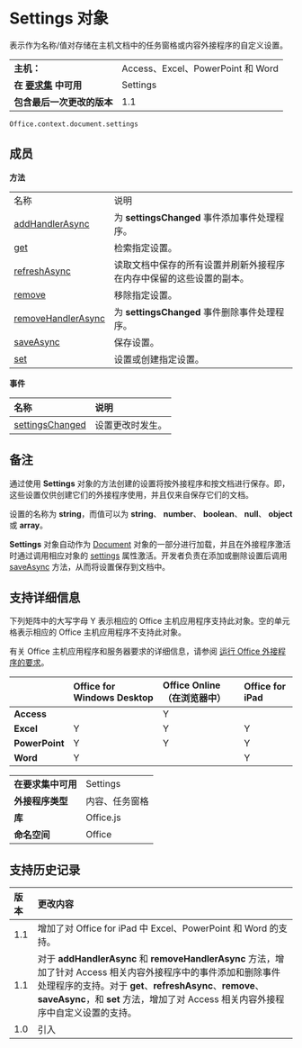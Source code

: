 
# <a name="settings-object"></a>Settings 对象
表示作为名称/值对存储在主机文档中的任务窗格或内容外接程序的自定义设置。

|||
|:-----|:-----|
|**主机：**|Access、Excel、PowerPoint 和 Word|
|**在 [要求集](../../docs/overview/specify-office-hosts-and-api-requirements.md) 中可用**|Settings|
|**包含最后一次更改的版本**|1.1|

```
Office.context.document.settings
```


## <a name="members"></a>成员


**方法**

|||
|:-----|:-----|
|名称|说明|
|[addHandlerAsync](../../reference/shared/settings.addhandlerasync.md)|为 **settingsChanged** 事件添加事件处理程序。|
|[get](../../reference/shared/settings.get.md)|检索指定设置。|
|[refreshAsync](../../reference/shared/settings.refreshasync.md)|读取文档中保存的所有设置并刷新外接程序在内存中保留的这些设置的副本。|
|[remove](../../reference/shared/settings.remove.md)|移除指定设置。|
|[removeHandlerAsync](../../reference/shared/settings.removehandlerasync.md)|为 **settingsChanged** 事件删除事件处理程序。|
|[saveAsync](../../reference/shared/settings.saveasync.md)|保存设置。|
|[set](../../reference/shared/settings.set.md)|设置或创建指定设置。|

**事件**


|**名称**|**说明**|
|:-----|:-----|
|[settingsChanged](../../reference/shared/settings.settingschangedevent.md)|设置更改时发生。|

## <a name="remarks"></a>备注

通过使用  **Settings** 对象的方法创建的设置将按外接程序和按文档进行保存。即，这些设置仅供创建它们的外接程序使用，并且仅来自保存它们的文档。

设置的名称为  **string**，而值可以为 **string**、 **number**、 **boolean**、 **null**、 **object** 或 **array**。

**Settings** 对象自动作为 [Document](../../reference/shared/document.md) 对象的一部分进行加载，并且在外接程序激活时通过调用相应对象的 [settings](../../reference/shared/document.settings.md) 属性激活。开发者负责在添加或删除设置后调用 [saveAsync](../../reference/shared/settings.saveasync.md) 方法，从而将设置保存到文档中。


## <a name="support-details"></a>支持详细信息


下列矩阵中的大写字母 Y 表示相应的 Office 主机应用程序支持此对象。空的单元格表示相应的 Office 主机应用程序不支持此对象。

有关 Office 主机应用程序和服务器要求的详细信息，请参阅 [运行 Office 外接程序的要求](../../docs/overview/requirements-for-running-office-add-ins.md)。


||**Office for Windows Desktop**|**Office Online（在浏览器中）**|**Office for iPad**|
|:-----|:-----|:-----|:-----|
|**Access**||Y||
|**Excel**|Y|Y|Y|
|**PowerPoint**|Y|Y|Y|
|**Word**|Y||Y|

|||
|:-----|:-----|
|**在要求集中可用**|Settings|
|**外接程序类型**|内容、任务窗格|
|**库**|Office.js|
|**命名空间**|Office|

## <a name="support-history"></a>支持历史记录

|**版本**|**更改内容**|
|:-----|:-----|
|1.1|增加了对 Office for iPad 中 Excel、PowerPoint 和 Word 的支持。|
|1.1|对于 **addHandlerAsync** 和 **removeHandlerAsync** 方法，增加了针对 Access 相关内容外接程序中的事件添加和删除事件处理程序的支持。对于 **get**、**refreshAsync**、**remove**、**saveAsync**，和 **set** 方法，增加了对 Access 相关内容外接程序中自定义设置的支持。|
|1.0|引入|